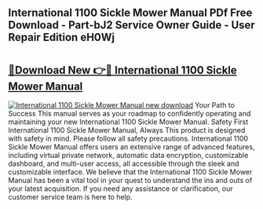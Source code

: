 ## International 1100 Sickle Mower Manual PDf Free Download - Part-bJ2 Service Owner Guide - User Repair Edition eH0Wj

# <h2><a href="http://bc62639.oget.top/?id=International+1100+Sickle+Mower+Manual">🔗Download New 👉🔴 International 1100 Sickle Mower Manual</a></h2>

[![International 1100 Sickle Mower Manual new download](https://i.imgur.com/5g1atiW.png)](http://bc62639.oget.top/?id=International+1100+Sickle+Mower+Manual)
Your Path to Success This manual serves as your roadmap to confidently operating and maintaining your new International 1100 Sickle Mower Manual. Safety First International 1100 Sickle Mower Manual, Always This product is designed with safety in mind. Please follow all safety precautions. International 1100 Sickle Mower Manual offers users an extensive range of advanced features, including virtual private network, automatic data encryption, customizable dashboard, and multi-user access, all accessible through the sleek and customizable interface. We believe that the International 1100 Sickle Mower Manual has been a vital tool in your quest to understand the ins and outs of your latest acquisition. If you need any assistance or clarification, our customer service team is here to help.
